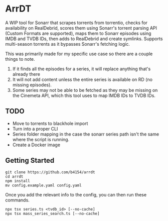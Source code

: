 # ArrDT
A WIP tool for Sonarr that scrapes torrents from torrentio, checks for availability on RealDebrid, scores them using Sonarr's torrent parsing API (Custom Formats are supported), maps them to Sonarr episodes using IMDB and TVDB IDs, then adds to RealDebrid and create symlinks. Supports multi-season torrents as it bypasses Sonarr's fetching logic.

This was primarily made for my specific use case so there are a couple things to note.
1. If it finds all the episodes for a series, it will replace anything that's already there
2. It will not add content unless the entire series is available on RD (no missing episodes).
3. Some series may not be able to be fetched as they may be missing on the Cinemeta API, which this tool uses to map IMDB IDs to TVDB IDs.

## TODO
* Move to torrents to blackhole import
* Turn into a proper CLI
* Series folder mapping in the case the sonarr series path isn't the same where the script is running.
* Create a Docker image

## Getting Started
```
git clone https://github.com/b4154/arrdt
cd arrdt
npm install
mv config.example.yaml config.yaml
```

Once you add the relevant info to the config, you can then run these commands.

```
npx tsx series.ts <tvdb_id> [--no-cache]
npx tsx mass_series_search.ts [--no-cache]
```